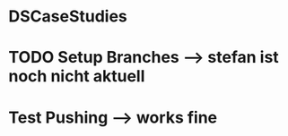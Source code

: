 # DSCaseStudies

# TODO Setup Branches --> stefan ist noch nicht aktuell

# Test Pushing --> works fine


